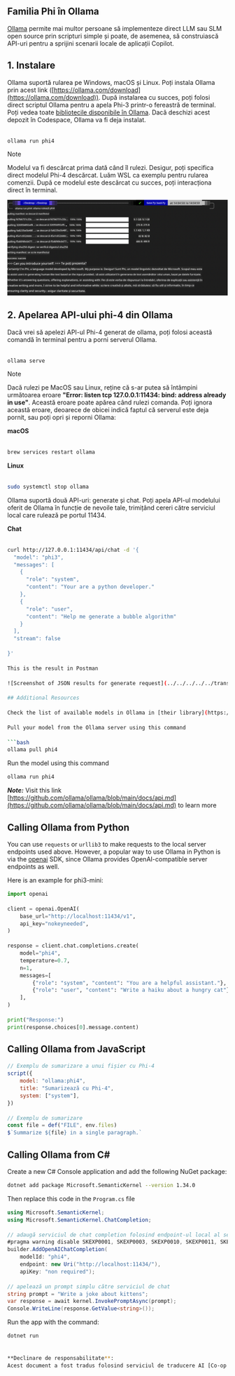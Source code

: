 <!--
CO_OP_TRANSLATOR_METADATA:
{
  "original_hash": "0b38834693bb497f96bf53f0d941f9a1",
  "translation_date": "2025-07-16T19:18:53+00:00",
  "source_file": "md/01.Introduction/02/04.Ollama.md",
  "language_code": "ro"
}
-->
## Familia Phi în Ollama


[Ollama](https://ollama.com) permite mai multor persoane să implementeze direct LLM sau SLM open source prin scripturi simple și poate, de asemenea, să construiască API-uri pentru a sprijini scenarii locale de aplicații Copilot.

## **1. Instalare**

Ollama suportă rularea pe Windows, macOS și Linux. Poți instala Ollama prin acest link ([https://ollama.com/download](https://ollama.com/download)). După instalarea cu succes, poți folosi direct scriptul Ollama pentru a apela Phi-3 printr-o fereastră de terminal. Poți vedea toate [bibliotecile disponibile în Ollama](https://ollama.com/library). Dacă deschizi acest depozit în Codespace, Ollama va fi deja instalat.

```bash

ollama run phi4

```

> [!NOTE]
> Modelul va fi descărcat prima dată când îl rulezi. Desigur, poți specifica direct modelul Phi-4 descărcat. Luăm WSL ca exemplu pentru rularea comenzii. După ce modelul este descărcat cu succes, poți interacționa direct în terminal.

![run](../../../../../translated_images/ollama_run.e9755172b162b381359f8dc8ad0eb1499e13266d833afaf29c47e928d6d7abc5.ro.png)

## **2. Apelarea API-ului phi-4 din Ollama**

Dacă vrei să apelezi API-ul Phi-4 generat de ollama, poți folosi această comandă în terminal pentru a porni serverul Ollama.

```bash

ollama serve

```

> [!NOTE]
> Dacă rulezi pe MacOS sau Linux, reține că s-ar putea să întâmpini următoarea eroare **"Error: listen tcp 127.0.0.1:11434: bind: address already in use"**. Această eroare poate apărea când rulezi comanda. Poți ignora această eroare, deoarece de obicei indică faptul că serverul este deja pornit, sau poți opri și reporni Ollama:

**macOS**

```bash

brew services restart ollama

```

**Linux**

```bash

sudo systemctl stop ollama

```

Ollama suportă două API-uri: generate și chat. Poți apela API-ul modelului oferit de Ollama în funcție de nevoile tale, trimițând cereri către serviciul local care rulează pe portul 11434.

**Chat**

```bash

curl http://127.0.0.1:11434/api/chat -d '{
  "model": "phi3",
  "messages": [
    {
      "role": "system",
      "content": "Your are a python developer."
    },
    {
      "role": "user",
      "content": "Help me generate a bubble algorithm"
    }
  ],
  "stream": false
  
}'

This is the result in Postman

![Screenshot of JSON results for generate request](../../../../../translated_images/ollama_gen.bda5d4e715366cc9c1cae2956e30bfd55b07b22ca782ef69e680100a9a1fd563.ro.png)

## Additional Resources

Check the list of available models in Ollama in [their library](https://ollama.com/library).

Pull your model from the Ollama server using this command

```bash
ollama pull phi4
```

Run the model using this command

```bash
ollama run phi4
```

***Note:*** Visit this link [https://github.com/ollama/ollama/blob/main/docs/api.md](https://github.com/ollama/ollama/blob/main/docs/api.md) to learn more

## Calling Ollama from Python

You can use `requests` or `urllib3` to make requests to the local server endpoints used above. However, a popular way to use Ollama in Python is via the [openai](https://pypi.org/project/openai/) SDK, since Ollama provides OpenAI-compatible server endpoints as well.

Here is an example for phi3-mini:

```python
import openai

client = openai.OpenAI(
    base_url="http://localhost:11434/v1",
    api_key="nokeyneeded",
)

response = client.chat.completions.create(
    model="phi4",
    temperature=0.7,
    n=1,
    messages=[
        {"role": "system", "content": "You are a helpful assistant."},
        {"role": "user", "content": "Write a haiku about a hungry cat"},
    ],
)

print("Response:")
print(response.choices[0].message.content)
```

## Calling Ollama from JavaScript 

```javascript
// Exemplu de sumarizare a unui fișier cu Phi-4
script({
    model: "ollama:phi4",
    title: "Sumarizează cu Phi-4",
    system: ["system"],
})

// Exemplu de sumarizare
const file = def("FILE", env.files)
$`Summarize ${file} in a single paragraph.`
```

## Calling Ollama from C#

Create a new C# Console application and add the following NuGet package:

```bash
dotnet add package Microsoft.SemanticKernel --version 1.34.0
```

Then replace this code in the `Program.cs` file

```csharp
using Microsoft.SemanticKernel;
using Microsoft.SemanticKernel.ChatCompletion;

// adaugă serviciul de chat completion folosind endpoint-ul local al serverului ollama
#pragma warning disable SKEXP0001, SKEXP0003, SKEXP0010, SKEXP0011, SKEXP0050, SKEXP0052
builder.AddOpenAIChatCompletion(
    modelId: "phi4",
    endpoint: new Uri("http://localhost:11434/"),
    apiKey: "non required");

// apelează un prompt simplu către serviciul de chat
string prompt = "Write a joke about kittens";
var response = await kernel.InvokePromptAsync(prompt);
Console.WriteLine(response.GetValue<string>());
```

Run the app with the command:

```bash
dotnet run


**Declinare de responsabilitate**:  
Acest document a fost tradus folosind serviciul de traducere AI [Co-op Translator](https://github.com/Azure/co-op-translator). Deși ne străduim pentru acuratețe, vă rugăm să rețineți că traducerile automate pot conține erori sau inexactități. Documentul original în limba sa nativă trebuie considerat sursa autorizată. Pentru informații critice, se recomandă traducerea profesională realizată de un specialist uman. Nu ne asumăm răspunderea pentru eventualele neînțelegeri sau interpretări greșite rezultate din utilizarea acestei traduceri.